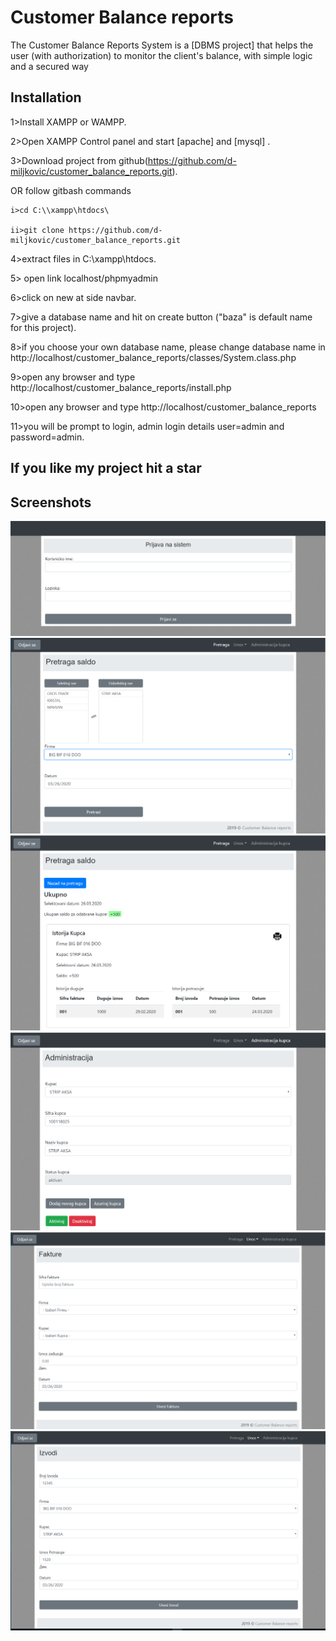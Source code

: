 # Customer Balance reports

The Customer Balance Reports System is a [DBMS project] that helps the user (with authorization) to monitor the client's balance, with simple logic and a secured way

## Installation

1>Install XAMPP or WAMPP.

2>Open XAMPP Control panel and start [apache] and [mysql] .

3>Download project from github(https://github.com/d-miljkovic/customer_balance_reports.git).
 
 OR follow gitbash commands

    i>cd C:\\xampp\htdocs\

    ii>git clone https://github.com/d-miljkovic/customer_balance_reports.git

4>extract files in C:\\xampp\htdocs\.

5> open link localhost/phpmyadmin

6>click on new at side navbar.

7>give a database name and hit on create button ("baza" is default name for this project).

8>if you choose your own database name, please change database name in http://localhost/customer_balance_reports/classes/System.class.php

9>open any browser and type http://localhost/customer_balance_reports/install.php

10>open any browser and type http://localhost/customer_balance_reports

11>you will be prompt to login, admin login details  user=admin and password=admin.


## If you like my project hit a star


## Screenshots
<img src="screenshots/login.png" />
<img src="screenshots/pretraga.png" />
<img src="screenshots/pretraga_saldo.png" />
<img src="screenshots/administracija.png" />
<img src="screenshots/fakture.png" />
<img src="screenshots/izvodi.png" />



